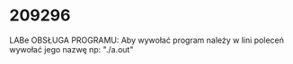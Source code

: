 # 209296
LABe
OBSŁUGA PROGRAMU: Aby wywołać program należy w lini poleceń  wywołać jego nazwę np: 
"./a.out"

